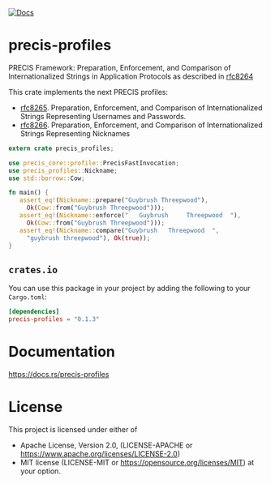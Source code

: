 [![Docs](https://docs.rs/precis-profiles/badge.svg)](https://docs.rs/precis-profiles)

# precis-profiles

PRECIS Framework: Preparation, Enforcement, and Comparison of
Internationalized Strings in Application Protocols as described in
[rfc8264](https://datatracker.ietf.org/doc/html/rfc8264)

This crate implements the next PRECIS profiles:
 * [rfc8265](https://datatracker.ietf.org/doc/html/rfc8265).
   Preparation, Enforcement, and Comparison of Internationalized Strings
   Representing Usernames and Passwords.
 * [rfc8266](https://datatracker.ietf.org/doc/html/rfc8266).
   Preparation, Enforcement, and Comparison of Internationalized Strings
   Representing Nicknames

```rust
extern crate precis_profiles;

use precis_core::profile::PrecisFastInvocation;
use precis_profiles::Nickname;
use std::borrow::Cow;

fn main() {
   assert_eq!(Nickname::prepare("Guybrush Threepwood"),
     Ok(Cow::from("Guybrush Threepwood")));
   assert_eq!(Nickname::enforce("   Guybrush     Threepwood  "),
     Ok(Cow::from("Guybrush Threepwood")));
   assert_eq!(Nickname::compare("Guybrush   Threepwood  ",
     "guybrush threepwood"), Ok(true));
}
```

## `crates.io`

You can use this package in your project by adding the following
to your `Cargo.toml`:

```toml
[dependencies]
precis-profiles = "0.1.3"
```

# Documentation
https://docs.rs/precis-profiles

# License

This project is licensed under either of
* Apache License, Version 2.0, (LICENSE-APACHE or https://www.apache.org/licenses/LICENSE-2.0)
* MIT license (LICENSE-MIT or https://opensource.org/licenses/MIT) at your option.
